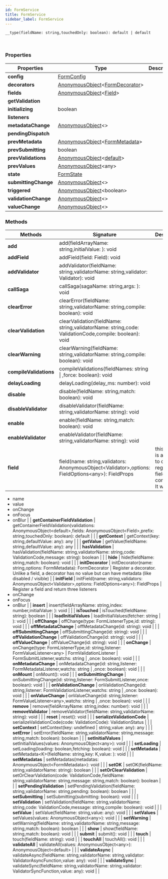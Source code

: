 ```yaml
---
id: FormService
title: FormService
sidebar_label: FormService
---
```


```tsx
__type(fieldName: string,touchedOnly: boolean): default | default
```
<br/>



### Properties

| Properties | Type | Description |
| --------- | ---- | ----------- |
| **config** | [FormConfig](/framework-api/types/FormConfig.md) |  |
| **decorators** | [AnonymousObject](/framework-api/interfaces/AnonymousObject.md)<[FormDecorator](/framework-api/types/FormDecorator.md)\> |  |
| **fields** | [AnonymousObject](/framework-api/interfaces/AnonymousObject.md)<[Field](/framework-api/interfaces/Field.md)\> |  |
| **getValidation** |  |  |
| **initializing** | boolean |  |
| **listeners** |  |  |
| **metadataChange** | [AnonymousObject](/framework-api/interfaces/AnonymousObject.md)<\> |  |
| **pendingDispatch** |  |  |
| **prevMetadata** | [AnonymousObject](/framework-api/interfaces/AnonymousObject.md)<[FormMetadata](/framework-api/types/FormMetadata.md)\> |  |
| **prevSubmitting** | boolean |  |
| **prevValidations** | [AnonymousObject](/framework-api/interfaces/AnonymousObject.md)<[default](/framework-api/classes/FieldValidation.md)\> |  |
| **prevValues** | [AnonymousObject](/framework-api/interfaces/AnonymousObject.md)<any\> |  |
| **state** | [FormState](/framework-api/interfaces/FormState.md) |  |
| **submittingChange** | [AnonymousObject](/framework-api/interfaces/AnonymousObject.md)<\> |  |
| **triggered** | [AnonymousObject](/framework-api/interfaces/AnonymousObject.md)<boolean\> |  |
| **validationChange** | [AnonymousObject](/framework-api/interfaces/AnonymousObject.md)<\> |  |
| **valueChange** | [AnonymousObject](/framework-api/interfaces/AnonymousObject.md)<\> |  |


### Methods

| Methods | Signature | Description |
| --------- | ---- | ----------- |
| **add** | add(fieldArrayName: string,initialValue: ): void |  |
| **addField** | addField(field: Field): void |  |
| **addValidator** | addValidator(fieldName: string,validatorName: string,validator: Validator): void |  |
| **callSaga** | callSaga(sagaName: string,args: ): void |  |
| **clearError** | clearError(fieldName: string,validatorName: string,compile: boolean): void |  |
| **clearValidation** | clearValidation(fieldName: string,validatorName: string,code: ValidationCode,compile: boolean): void |  |
| **clearWarning** | clearWarning(fieldName: string,validatorName: string,compile: boolean): void |  |
| **compileValidations** | compileValidations(fieldNames: string \| ,force: boolean): void |  |
| **delayLoading** | delayLoading(delay_ms: number): void |  |
| **disable** | disable(fieldName: string,match: boolean): void |  |
| **disableValidator** | disableValidator(fieldName: string,validatorName: string): void |  |
| **enable** | enable(fieldName: string,match: boolean): void |  |
| **enableValidator** | enableValidator(fieldName: string,validatorName: string): void |  |
| **field** | field(name: string,validators: AnonymousObject<Validator\>,options: FieldOptions<any\>): FieldProps | this method is an helper to quickly register a field from a component. It will return  
  - name  
  - value  
  - onChange  
  - onFocus  
  - onBlur |
| **getContainerFieldValidation** | getContainerFieldValidation(validations: AnonymousObject<default\>,fields: AnonymousObject<Field\>,prefix: string,touchedOnly: boolean): default |  |
| **getContext** | getContext(key: string,defaultValue: any): any |  |
| **getValue** | getValue(fieldName: string,defaultValue: any): any |  |
| **hasValidation** | hasValidation(fieldName: string,validatorName: string,code: ValidationCode,message: string): boolean |  |
| **hide** | hide(fieldName: string,match: boolean): void |  |
| **initDecorator** | initDecorator(name: string,options: FormMetadata): FormDecorator | Register a decorator. Unlike a field, a decorator has no value but can have metadata (like disabled / visible) |
| **initField** | initField(name: string,validators: AnonymousObject<Validator\>,options: FieldOptions<any\>): FieldProps | Register a field and return three listeners  
  - onChange  
  - onFocus  
  - onBlur |
| **insert** | insert(fieldArrayName: string,index: number,initialValue: ): void |  |
| **isTouched** | isTouched(fieldName: string): boolean |  |
| **loadInitialValues** | loadInitialValues(fetcher: string \| ): void |  |
| **offChange** | offChange(type: FormListenerType,id: string): void |  |
| **offMetadataChange** | offMetadataChange(id: string): void |  |
| **offSubmittingChange** | offSubmittingChange(id: string): void |  |
| **offValidationChange** | offValidationChange(id: string): void |  |
| **offValueChange** | offValueChange(id: string): void |  |
| **onChange** | onChange(type: FormListenerType,id: string,listener: FormValueListener<any\> \| FormValidationListener \| FormSubmitListener,watchs: string \| ,once: boolean): void |  |
| **onMetadataChange** | onMetadataChange(id: string,listener: FormMetadataListener,watchs: string \| ,once: boolean): void |  |
| **onMount** | onMount(): void |  |
| **onSubmittingChange** | onSubmittingChange(id: string,listener: FormSubmitListener,once: boolean): void |  |
| **onValidationChange** | onValidationChange(id: string,listener: FormValidationListener,watchs: string \| ,once: boolean): void |  |
| **onValueChange** | onValueChange(id: string,listener: FormValueListener<any\>,watchs: string \| ,once: boolean): void |  |
| **remove** | remove(fieldArrayName: string,index: number): void |  |
| **removeValidator** | removeValidator(fieldName: string,validatorName: string): void |  |
| **reset** | reset(): void |  |
| **serializeValidationCode** | serializeValidationCode(code: ValidationCode): ValidationStatus |  |
| **setContext** | setContext(key: undefined \| string,value: any): any |  |
| **setError** | setError(fieldName: string,validatorName: string,message: string,match: boolean): boolean |  |
| **setInitialValues** | setInitialValues(values: AnonymousObject<any\>): void |  |
| **setLoading** | setLoading(loading: boolean,fetching: boolean): void |  |
| **setMetadata** | setMetadata<K\>(fieldName: string,key: K,value: ): void |  |
| **setMetadatas** | setMetadatas(metadatas: AnonymousObject<FormMetadata\>): void |  |
| **setOK** | setOK(fieldName: string,validatorName: string): boolean |  |
| **setOrClearValidation** | setOrClearValidation(code: ValidationCode,fieldName: string,validatorName: string,message: string,match: boolean): boolean |  |
| **setPendingValidation** | setPendingValidation(fieldName: string,validatorName: string,pending: boolean): boolean |  |
| **setSubmitting** | setSubmitting(submitting: boolean): void |  |
| **setValidation** | setValidation(fieldName: string,validatorName: string,code: ValidationCode,message: string,compile: boolean): void |  |
| **setValue** | setValue(fieldName: string,value: any): void |  |
| **setValues** | setValues(values: AnonymousObject<any\>): void |  |
| **setWarning** | setWarning(fieldName: string,validatorName: string,message: string,match: boolean): boolean |  |
| **show** | show(fieldName: string,match: boolean): void |  |
| **submit** | submit(): void |  |
| **touch** | touch(fieldName: string): void |  |
| **touchAll** | touchAll(): void |  |
| **validateAll** | validateAll(values: AnonymousObject<any\>): AnonymousObject<default\> |  |
| **validateAsync** | validateAsync(fieldName: string,validatorName: string,validator: ValidatorAsyncFunction,value: any): void |  |
| **validateSync** | validateSync(fieldName: string,validatorName: string,validator: ValidatorSyncFunction,value: any): void |  |
